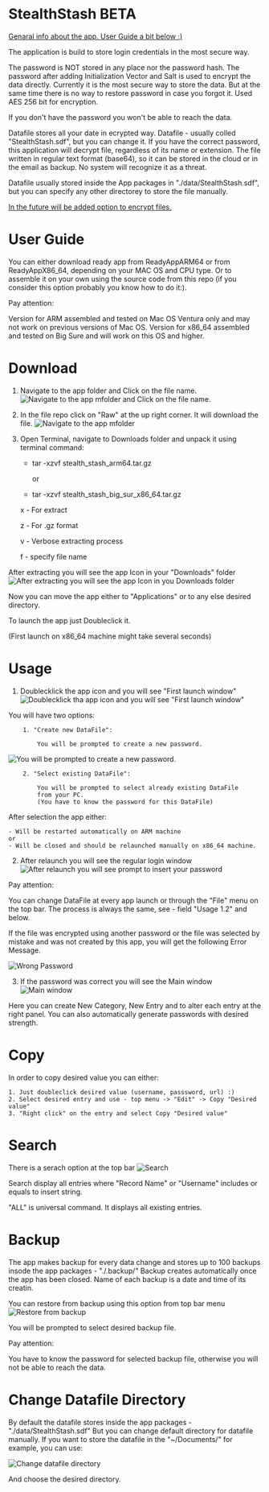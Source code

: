 # StealthStash BETA

<u>Genaral info about the app. User Guide a bit below :)</u>

The application is build to store login credentials in the most secure way.

The password is NOT stored in any place nor the password hash. The password after adding
Initialization Vector and Salt is used to encrypt the data directly. 
Currently it is the most secure way to store the data.
But at the same time there is no way to restore password in case you forgot it.
Used AES 256 bit for encryption. 

If you don't have the password you won't be able to reach the data.

Datafile stores all your date in ecrypted way. 
Datafile - usually colled "StealthStash.sdf", but you can change it.
If you have the correct password, this application will decrypt
file, regardless of its name or extension.
The file written in regular text format (base64), so it can be stored in the cloud or in the email as backup.
No system will recognize it as a threat.

Datafile usually stored inside the App packages in 
"./data/StealthStash.sdf", but you can specify any
other directorey to store the file manually.

<u>In the future will be added option to encrypt files.</u>

# User Guide

You can either download ready app from ReadyAppARM64 or from ReadyAppX86_64, depending on your 
MAC OS and CPU type.
Or to assemble it on your own using the source code from this repo (if you consider this option
probably you know how to do it:).

Pay attention:

Version for ARM assembled and tested on Mac OS Ventura only and may not work on previous versions of Mac OS.
Version for x86_64 assembled and tested on Big Sure and will work on this OS and higher.

# Download

1. Navigate to the app folder and Click on the file name.
![Navigate to the app mfolder and Click on the file name.](MAC_OS/stealth_stash_screenshots/file_repo.png)

2. In the file repo click on "Raw" at the up right corner.
It will download the file.
![Navigate to the app mfolder](MAC_OS/stealth_stash_screenshots/download_repo.png)

3. Open Terminal, navigate to Downloads folder and unpack it using terminal command:

    - tar -xzvf stealth_stash_arm64.tar.gz 

        or

    - tar -xzvf stealth_stash_big_sur_x86_64.tar.gz

    x - For extract

    z - For .gz format

    v - Verbose extracting process 

    f - specify file name

After extracting you will see the app Icon in your "Downloads" folder
![After extracting you will see the app Icon in you Downloads folder](MAC_OS/stealth_stash_screenshots/downloads_folder.png)

Now you can move the app either to "Applications" or
to any else desired directory.

To launch the app just Doubleclick it.

(First launch on x86_64 machine might take several seconds)

# Usage

1. Doublecklick the app icon and you will see "First launch window"
![Doublecklick tha app icon and you will see "First launch window"](MAC_OS/stealth_stash_screenshots/first_launch.png)

You will have two options:

        1. "Create new DataFile":

            You will be prompted to create a new password.
            
![You will be prompted to create a new password.](MAC_OS/stealth_stash_screenshots/create_password.png)

        2. "Select existing DataFile":

            You will be prompted to select already existing DataFile
            from your PC.
            (You have to know the password for this DataFile)

After selection the app either:

    - Will be restarted automatically on ARM machine
    or
    - Will be closed and should be relaunched manually on x86_64 machine.

2. After relaunch you will see the regular login window
![After relaunch you will see prompt to insert your password](MAC_OS/stealth_stash_screenshots/login.png)

Pay attention:

You can change DataFile at every app launch or through
the "File" menu on the top bar.
The process is always the same, see - field "Usage 1.2" and below.

If the file was encrypted using another password or the
file was selected by mistake and was not created by this app,
you will get the following Error Message.

![Wrong Password](MAC_OS/stealth_stash_screenshots/wrong_password.png)

3. If the password was correct you will see the Main window
![Main window](MAC_OS/stealth_stash_screenshots/main_window.png)

Here you can create New Category, New Entry and to alter each entry at the right panel. You can also automatically generate passwords with desired strength.

# Copy

In order to copy desired value you can either:

    1. Just doubleclick desired value (username, passsword, url) :)
    2. Select desired entry and use - top menu -> "Edit" -> Copy "Desired value"
    3. "Right click" on the entry and select Copy "Desired value"

# Search

There is a serach option at the top bar
![Search](MAC_OS/stealth_stash_screenshots/search.png)

Search display all entries where "Record Name" or "Username" includes or equals to insert string. 

"ALL" is universal command. It displays all existing entries.

# Backup

The app makes backup for every data change and stores up to 100 backups
insode the app packages - "./.backup/"
Backup creates automatically once the app has been closed.
Name of each backup is a date and time of its creatin.

You can restore from backup using this option from top bar menu
![Restore from backup](MAC_OS/stealth_stash_screenshots/file_menu_restore_from_backup.png)

You will be prompted to select desired backup file.

Pay attention:

You have to know the password for selected backup file,
otherwise you will not be able to reach the data.

# Change Datafile Directory

By default the datafile stores inside the app packages - 
"./data/StealthStash.sdf"
But you can change default directory for datafile manually.
If you want to store the datafile in the "~/Documents/" for example, 
you can use:

![Change datafile directory](MAC_OS/stealth_stash_screenshots/file_menu_change_datafile_directory.png)

And choose the desired directory.